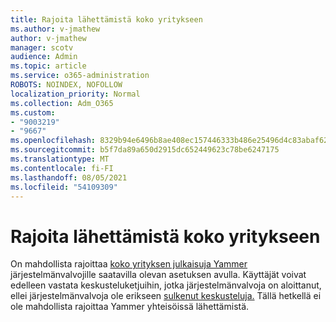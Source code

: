 ```yaml
---
title: Rajoita lähettämistä koko yritykseen
ms.author: v-jmathew
author: v-jmathew
manager: scotv
audience: Admin
ms.topic: article
ms.service: o365-administration
ROBOTS: NOINDEX, NOFOLLOW
localization_priority: Normal
ms.collection: Adm_O365
ms.custom:
- "9003219"
- "9667"
ms.openlocfilehash: 8329b94e6496b8ae408ec157446333b486e25496d4c83abaf62bd22b9f8a1f3c
ms.sourcegitcommit: b5f7da89a650d2915dc652449623c78be6247175
ms.translationtype: MT
ms.contentlocale: fi-FI
ms.lasthandoff: 08/05/2021
ms.locfileid: "54109309"
---
```

# <a name="restrict-posting-to-all-company"></a>Rajoita lähettämistä koko yritykseen

On mahdollista rajoittaa [koko yrityksen julkaisuja Yammer](https://support.microsoft.com/office/restrict-all-company-posts-in-yammer-3219d2ae-db15-4c9f-9dd2-28559ae39a97) järjestelmänvalvojille saatavilla olevan asetuksen avulla. Käyttäjät voivat edelleen vastata keskusteluketjuihin, jotka järjestelmänvalvoja on aloittanut, ellei järjestelmänvalvoja ole erikseen [sulkenut keskusteluja.](https://support.microsoft.com/office/pin-close-and-report-conversations-in-yammer-62a5fbc2-ff1b-4418-9334-d2b4b17062cb) Tällä hetkellä ei ole mahdollista rajoittaa Yammer yhteisöissä lähettämistä.
